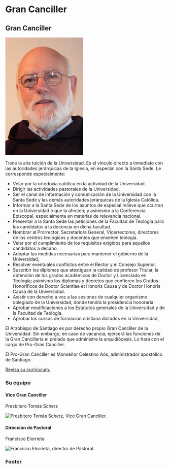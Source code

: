 # Gran Canciller

## Gran Canciller

![Monse&#xF1;or Celestino A&#xF3;s, Pro-Gran Canciller.](../../../.gitbook/assets/celestino_aos.jpg)

Tiene la alta tuición de la Universidad. Es el vínculo directo a inmediato con las autoridades jerárquicas de la Iglesia, en especial con la Santa Sede. Le corresponde especialmente:

* Velar por la ortodoxia católica en la actividad de la Universidad.
* Dirigir las actividades pastorales de la Universidad.
* Ser el canal de información y comunicación de la Universidad con la Santa Sede y las demás autoridades jerárquicas de la Iglesia Católica.
* Informar a la Santa Sede de los asuntos de especial relieve que ocurran en la Universidad o que la afecten; y asimismo a la Conferencia Episcopal, especialmente en materias de relevancia nacional.
* Presentar a la Santa Sede las peticiones de la Facultad de Teología para los candidatos a la docencia en dicha facultad.
* Nombrar al Prorrector, Secretario/a General, Vicerrectores, directores de los centros teológicos y docentes que enseñen teología.
* Velar por el cumplimiento de los requisitos exigidos para aquellos candidatos a decano.
* Adoptar las medidas necesarias para mantener el gobierno de la Universidad,
* Resolver eventuales conflictos entre el Rector y el Consejo Superior.
* Suscribir los diplomas que atestiguan la calidad de profesor Titular, la obtención de los grados académicos de Doctor y Licenciado en Teología; asimismo los diplomas y decretos que confieren los Grados Honoríficos de Doctor Scientiae et Honoris Causa y de Doctor Honoris Causa de la Universidad.
* Asistir con derecho a voz a las sesiones de cualquier organismo colegiado de la Universidad, donde tendrá la presidencia honoraria.
* Aprobar modificaciones a los Estatutos generales de la Universidad y de la Facultad de Teología.
* Aprobar los cursos de formación cristiana dictados en la Universidad,

El Arzobispo de Santiago es por derecho propio Gran Canciller de la Universidad. Sin embargo, en caso de vacancia, ejercerá las funciones de la Gran Cancillería el prelado que administre la arquidiócesis. Lo hará con el cargo de Pro-Gran Canciller.

El Pro-Gran Canciller es Monseñor Celestino Aós, administrador apostólico de Santiago.

[Revisa su currículum. ](http://iglesia.cl/diocesis_detalle.php?diocesis=12)

### Su equipo

#### Vice Gran Canciller

Presbítero Tomás Scherz

![Presb&#xED;tero Tom&#xE1;s Scherz, Vice Gran Canciller.](../../../.gitbook/assets/_mg_3609.jpg)

#### Dirección de Pastoral

Francisco Elorrieta

![Francisco Elorrieta, director de Pastoral.](../../../.gitbook/assets/img_7423.JPG)

### Footer



